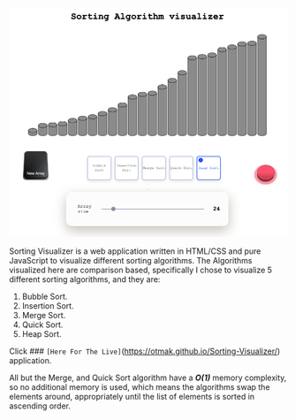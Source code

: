 ![Visualizer screenshot](/screenshot.png?raw=true)

Sorting Visualizer is a web application written in HTML/CSS and pure JavaScript to visualize different sorting algorithms. The Algorithms visualized here are comparison based, specifically I chose to visualize 5 different sorting algorithms, and they are:

1. Bubble Sort.
2. Insertion Sort.
3. Merge Sort.
4. Quick Sort.
5. Heap Sort.

Click ### `[Here For The Live]`(https://otmak.github.io/Sorting-Visualizer/) application.

All but the Merge, and Quick Sort algorithm have a ***O(1)*** memory complexity, so no additional memory is used, which means the algorithms swap the elements around, appropriately until the list of elements is sorted in ascending order.